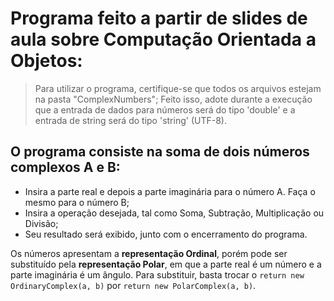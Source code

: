 # Programa feito a partir de slides de aula sobre Computação Orientada a Objetos:

> Para utilizar o programa, certifique-se que todos os arquivos estejam na pasta "ComplexNumbers"; Feito isso, adote durante a execução que a entrada de dados para números será do tipo 'double' e a entrada de string será do tipo 'string' (UTF-8).

## O programa consiste na soma de dois números complexos A e B:

+ Insira a parte real e depois a parte imaginária para o número A. Faça o mesmo para o número B;
+ Insira a operação desejada, tal como Soma, Subtração, Multiplicação ou Divisão;
+ Seu resultado será exibido, junto com o encerramento do programa.

Os números apresentam a **representação Ordinal**, porém pode ser substituído pela **representação Polar**, em que a parte real é um número e a parte imaginária é um ângulo. Para substituir, basta trocar o `return new OrdinaryComplex(a, b)` por `return new PolarComplex(a, b)`.
